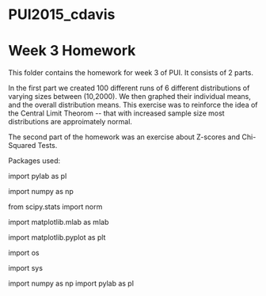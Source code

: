 # PUI2015_cdavis
# Week 3 Homework


This folder contains the homework for week 3 of PUI.  It consists of 2 parts.

In the first part we created 100 different runs of 6 different distributions of varying sizes between (10,2000).  We then graphed their individual means, and the overall distribution means.  This exercise was to reinforce the idea of the Central Limit Theorom -- that with increased sample size most distributions are approimately normal.

The second part of the homework was an exercise about Z-scores and Chi-Squared Tests.

Packages used:

import pylab as pl

import numpy as np

from scipy.stats import norm

import matplotlib.mlab as mlab

import matplotlib.pyplot as plt

import os

import sys

import numpy as np
import pylab as pl
